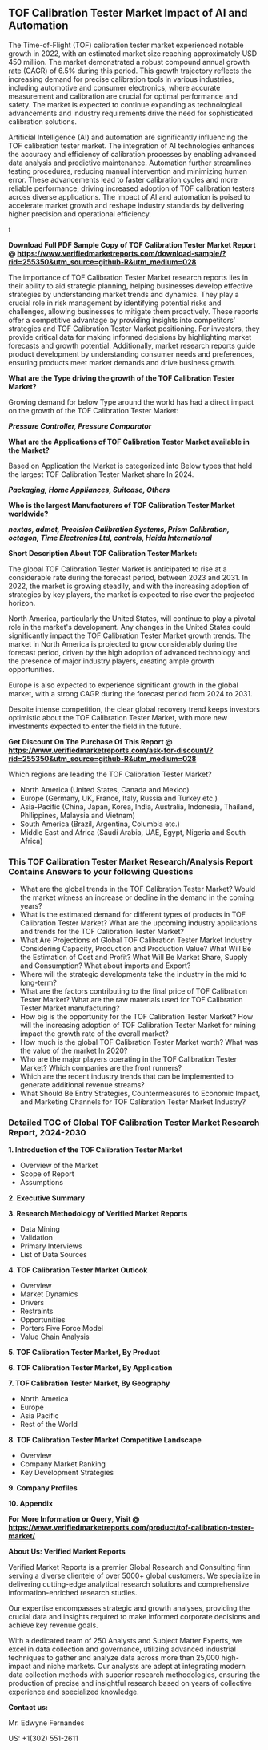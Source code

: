 <h2>TOF Calibration Tester Market Impact of AI and Automation</h2><p>The Time-of-Flight (TOF) calibration tester market experienced notable growth in 2022, with an estimated market size reaching approximately USD 450 million. The market demonstrated a robust compound annual growth rate (CAGR) of 6.5% during this period. This growth trajectory reflects the increasing demand for precise calibration tools in various industries, including automotive and consumer electronics, where accurate measurement and calibration are crucial for optimal performance and safety. The market is expected to continue expanding as technological advancements and industry requirements drive the need for sophisticated calibration solutions.</p><p>Artificial Intelligence (AI) and automation are significantly influencing the TOF calibration tester market. The integration of AI technologies enhances the accuracy and efficiency of calibration processes by enabling advanced data analysis and predictive maintenance. Automation further streamlines testing procedures, reducing manual intervention and minimizing human error. These advancements lead to faster calibration cycles and more reliable performance, driving increased adoption of TOF calibration testers across diverse applications. The impact of AI and automation is poised to accelerate market growth and reshape industry standards by delivering higher precision and operational efficiency.</p>t</p><p id="" class=""><strong>Download Full PDF Sample Copy of TOF Calibration Tester Market Report @ <a href="https://www.verifiedmarketreports.com/download-sample/?rid=255350&utm_source=github-R&utm_medium=028" target="_blank">https://www.verifiedmarketreports.com/download-sample/?rid=255350&utm_source=github-R&utm_medium=028</a></strong></p><p>The importance of&nbsp;TOF Calibration Tester Market research reports lies in their ability to aid strategic planning, helping businesses develop effective strategies by understanding market trends and dynamics. They play a crucial role in risk management by identifying potential risks and challenges, allowing businesses to mitigate them proactively. These reports offer a competitive advantage by providing insights into competitors' strategies and TOF Calibration Tester Market positioning. For investors, they provide critical data for making informed decisions by highlighting market forecasts and growth potential. Additionally, market research reports guide product development by understanding consumer needs and preferences, ensuring products meet market demands and drive business growth.</p><p><strong>What are the&nbsp;Type driving the growth of the TOF Calibration Tester Market?</strong></p><p id="" class="">Growing demand for below Type around the world has had a direct impact on the growth of the TOF Calibration Tester Market:</p><em><strong>Pressure Controller, Pressure Comparator</strong></em></p><strong>What are the&nbsp;Applications&nbsp;of TOF Calibration Tester Market available in the Market?</strong></p><p id="" class="">Based on Application the Market is categorized into Below types that held the largest TOF Calibration Tester Market share In 2024.</p><em><strong>Packaging, Home Appliances, Suitcase, Others</strong></em></p><strong>Who is the largest Manufacturers of TOF Calibration Tester Market worldwide?</strong></p><p><em><strong>nextas, admet, Precision Calibration Systems, Prism Calibration, octagon, Time Electronics Ltd, controls, Haida International</strong></em></p><p id="" class=""><strong>Short Description About TOF Calibration Tester Market:</strong></p><p>The global TOF Calibration Tester Market is anticipated to rise at a considerable rate during the forecast period, between 2023 and 2031. In 2022, the market is growing steadily, and with the increasing adoption of strategies by key players, the market is expected to rise over the projected horizon.</p><p>North America, particularly the United States, will continue to play a pivotal role in the market's development. Any changes in the United States could significantly impact the TOF Calibration Tester Market growth trends. The market in North America is projected to grow considerably during the forecast period, driven by the high adoption of advanced technology and the presence of major industry players, creating ample growth opportunities.</p><p>Europe is also expected to experience significant growth in the global market, with a strong CAGR during the forecast period from 2024 to 2031.</p><p>Despite intense competition, the clear global recovery trend keeps investors optimistic about the TOF Calibration Tester Market, with more new investments expected to enter the field in the future.</p><p id="" class=""><strong>Get Discount On The Purchase Of This Report @ <a href="https://www.verifiedmarketreports.com/ask-for-discount/?rid=255350&utm_source=github-R&utm_medium=028" target="_blank">https://www.verifiedmarketreports.com/ask-for-discount/?rid=255350&utm_source=github-R&utm_medium=028</a></strong></p>Which regions are leading the TOF Calibration Tester Market?</p><ul><li>North America (United States, Canada and Mexico)</li><li>Europe (Germany, UK, France, Italy, Russia and Turkey etc.)</li><li>Asia-Pacific (China, Japan, Korea, India, Australia, Indonesia, Thailand, Philippines, Malaysia and Vietnam)</li><li>South America (Brazil, Argentina, Columbia etc.)</li><li>Middle East and Africa (Saudi Arabia, UAE, Egypt, Nigeria and South Africa)</li></ul><h3 id="" class="">This TOF Calibration Tester Market Research/Analysis Report Contains Answers to your following Questions</h3><ul><li>What are the global trends in the TOF Calibration Tester Market? Would the market witness an increase or decline in the demand in the coming years?</li><li>What is the estimated demand for different types of products in TOF Calibration Tester Market? What are the upcoming industry applications and trends for the TOF Calibration Tester Market?</li><li>What Are Projections of Global TOF Calibration Tester Market Industry Considering Capacity, Production and Production Value? What Will Be the Estimation of Cost and Profit? What Will Be Market Share, Supply and Consumption? What about imports and Export?</li><li>Where will the strategic developments take the industry in the mid to long-term?</li><li>What are the factors contributing to the final price of TOF Calibration Tester Market? What are the raw materials used for TOF Calibration Tester Market manufacturing?</li><li>How big is the opportunity for the TOF Calibration Tester Market? How will the increasing adoption of TOF Calibration Tester Market for mining impact the growth rate of the overall market?</li><li>How much is the global TOF Calibration Tester Market worth? What was the value of the market In 2020?</li><li>Who are the major players operating in the TOF Calibration Tester Market? Which companies are the front runners?</li><li>Which are the recent industry trends that can be implemented to generate additional revenue streams?</li><li>What Should Be Entry Strategies, Countermeasures to Economic Impact, and Marketing Channels for TOF Calibration Tester Market Industry?</li></ul><h3 id="" class="">Detailed TOC of Global TOF Calibration Tester Market Research Report, 2024-2030</h3><p id="" class=""><strong>1. Introduction of the TOF Calibration Tester Market</strong></p><ul><li>Overview of the Market</li><li>Scope of Report</li><li>Assumptions</li></ul><p id="" class=""><strong>2. Executive Summary</strong></p><p id="" class=""><strong>3. Research Methodology of Verified Market Reports</strong></p><ul><li>Data Mining</li><li>Validation</li><li>Primary Interviews</li><li>List of Data Sources</li></ul><p id="" class=""><strong>4. TOF Calibration Tester Market Outlook</strong></p><ul><li>Overview</li><li>Market Dynamics</li><li>Drivers</li><li>Restraints</li><li>Opportunities</li><li>Porters Five Force Model</li><li>Value Chain Analysis</li></ul><p id="" class=""><strong>5. TOF Calibration Tester Market, By Product</strong></p><p id="" class=""><strong>6. TOF Calibration Tester Market, By Application</strong></p><p id="" class=""><strong>7. TOF Calibration Tester Market, By Geography</strong></p><ul><li>North America</li><li>Europe</li><li>Asia Pacific</li><li>Rest of the World</li></ul><p id="" class=""><strong>8. TOF Calibration Tester Market Competitive Landscape</strong></p><ul><li>Overview</li><li>Company Market Ranking</li><li>Key Development Strategies</li></ul><p id="" class=""><strong>9. Company Profiles</strong></p><p id="" class=""><strong>10. Appendix</strong></p><p id="" class=""><strong>For More Information or Query, Visit @ <a href="https://www.verifiedmarketreports.com/product/tof-calibration-tester-market/" target="_blank">https://www.verifiedmarketreports.com/product/tof-calibration-tester-market/</a></strong></p><p id="" class=""><strong>About Us: Verified Market Reports</strong></p><p id="" class="">Verified Market Reports is a premier Global Research and Consulting firm serving a diverse clientele of over 5000+ global customers. We specialize in delivering cutting-edge analytical research solutions and comprehensive information-enriched research studies.</p><p id="" class="">Our expertise encompasses strategic and growth analyses, providing the crucial data and insights required to make informed corporate decisions and achieve key revenue goals.</p><p id="" class="">With a dedicated team of 250 Analysts and Subject Matter Experts, we excel in data collection and governance, utilizing advanced industrial techniques to gather and analyze data across more than 25,000 high-impact and niche markets. Our analysts are adept at integrating modern data collection methods with superior research methodologies, ensuring the production of precise and insightful research based on years of collective experience and specialized knowledge.</p><p id="" class=""><strong>Contact us:</strong></p><p id="" class="">Mr. Edwyne Fernandes</p><p id="" class="">US: +1(302) 551-2611</p>